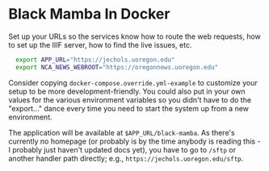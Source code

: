 Black Mamba In Docker
===============

Set up your URLs so the services know how to route the web requests, how to set
up the IIIF server, how to find the live issues, etc.

```bash
  export APP_URL="https://jechols.uoregon.edu"
  export NCA_NEWS_WEBROOT="https://oregonnews.uoregon.edu"
```

Consider copying `docker-compose.override.yml-example` to customize your setup
to be more development-friendly.  You could also put in your own values for the
various environment variables so you didn't have to do the "export..." dance
every time you need to start the system up from a new environment.

The application will be available at `$APP_URL/black-mamba`.  As there's
currently no homepage (or probably is by the time anybody is reading this - I
probably just haven't updated docs yet), you have to go to `/sftp` or another
handler path directly; e.g., `https://jechols.uoregon.edu/sftp`.
